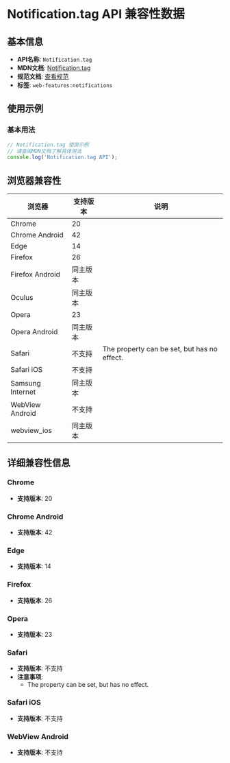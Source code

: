 # Notification.tag API 兼容性数据

## 基本信息

- **API名称**: `Notification.tag`
- **MDN文档**: [Notification.tag](https://developer.mozilla.org/docs/Web/API/Notification/tag)
- **规范文档**: [查看规范](https://notifications.spec.whatwg.org/#dom-notification-tag)
- **标签**: `web-features:notifications`

## 使用示例

### 基本用法

```javascript
// Notification.tag 使用示例
// 请查阅MDN文档了解具体用法
console.log('Notification.tag API');
```

## 浏览器兼容性

| 浏览器 | 支持版本 | 说明 |
|--------|----------|------|
| Chrome | 20 |  |
| Chrome Android | 42 |  |
| Edge | 14 |  |
| Firefox | 26 |  |
| Firefox Android | 同主版本 |  |
| Oculus | 同主版本 |  |
| Opera | 23 |  |
| Opera Android | 同主版本 |  |
| Safari | 不支持 | The property can be set, but has no effect. |
| Safari iOS | 不支持 |  |
| Samsung Internet | 同主版本 |  |
| WebView Android | 不支持 |  |
| webview_ios | 同主版本 |  |

## 详细兼容性信息

### Chrome

- **支持版本**: 20

### Chrome Android

- **支持版本**: 42

### Edge

- **支持版本**: 14

### Firefox

- **支持版本**: 26

### Opera

- **支持版本**: 23

### Safari

- **支持版本**: 不支持
- **注意事项**:
  - The property can be set, but has no effect.

### Safari iOS

- **支持版本**: 不支持

### WebView Android

- **支持版本**: 不支持


